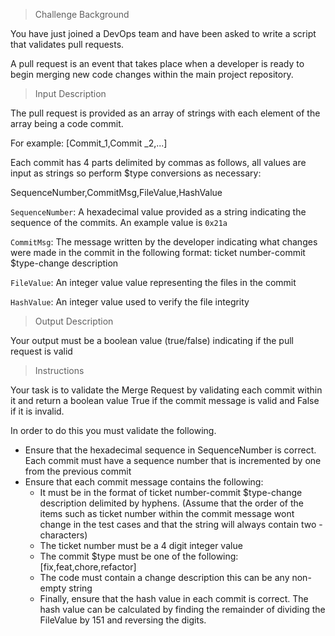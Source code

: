 > Challenge Background

You have just joined a DevOps team and have been asked to write a script that validates pull requests.

A pull request is an event that takes place when a developer is ready to begin merging new code changes within the main project repository.

> Input Description

The pull request is provided as an array of strings with each element of the array being a code commit.

For example: [Commit_1,Commit _2,...]

Each commit has 4 parts delimited by commas as follows, all values are input as strings so perform $type conversions as necessary:

SequenceNumber,CommitMsg,FileValue,HashValue

`SequenceNumber`: A hexadecimal value provided as a string indicating the sequence of the commits. An example value is `0x21a`

`CommitMsg`: The message written by the developer indicating what changes were made in the commit in the following format: ticket number-commit $type-change description

`FileValue`: An integer value value representing the files in the commit

`HashValue`: An integer value used to verify the file integrity

> Output Description

Your output must be a boolean value (true/false) indicating if the pull request is valid

> Instructions

Your task is to validate the Merge Request by validating each commit within it and return a boolean value True if the commit message is valid and False if it is invalid.

In order to do this you must validate the following.

- Ensure that the hexadecimal sequence in SequenceNumber is correct. Each commit must have a sequence number that is incremented by one from the previous commit
- Ensure that each commit message contains the following:
  - It must be in the format of ticket number-commit $type-change description delimited by hyphens. (Assume that the order of the items such as ticket number within the commit message wont change in the test cases and that the string will always contain two - characters)
  - The ticket number must be a 4 digit integer value
  - The commit $type must be one of the following: [fix,feat,chore,refactor]
  - The code must contain a change description this can be any non-empty string
  - Finally, ensure that the hash value in each commit is correct. The hash value can be calculated by finding the remainder of dividing the FileValue by 151 and reversing the digits.

